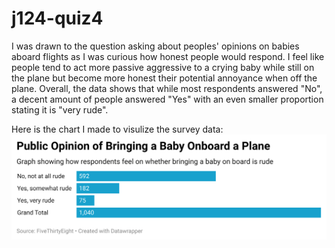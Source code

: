 # j124-quiz4

I was drawn to the question asking about peoples' opinions on babies aboard flights as I was curious how honest people would respond.  I feel like people tend to act more passive aggressive to a crying baby while still on the plane but become more honest their potential annoyance when off the plane.  Overall, the data shows that while most respondents answered "No", a decent amount of people answered "Yes" with an even smaller proportion stating it is "very rude".  


Here is the chart I made to visulize the survey data:
![This is the chart here](hAzK9-public-opinion-of-bringing-a-baby-onboard-a-plane.png)

